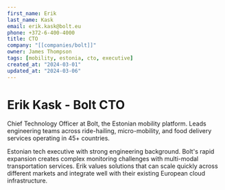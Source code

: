 ```yaml
---
first_name: Erik
last_name: Kask
email: erik.kask@bolt.eu
phone: +372-6-400-4000
title: CTO
company: "[[companies/bolt]]"
owner: James Thompson
tags: [mobility, estonia, cto, executive]
created_at: "2024-03-01"
updated_at: "2024-03-06"
---
```


# Erik Kask - Bolt CTO

Chief Technology Officer at Bolt, the Estonian mobility platform. Leads engineering teams across ride-hailing, micro-mobility, and food delivery services operating in 45+ countries.

Estonian tech executive with strong engineering background. Bolt's rapid expansion creates complex monitoring challenges with multi-modal transportation services. Erik values solutions that can scale quickly across different markets and integrate well with their existing European cloud infrastructure.